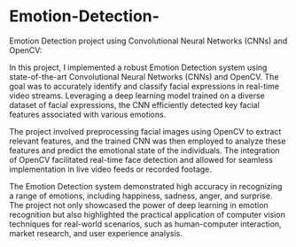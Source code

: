 # Emotion-Detection-
Emotion Detection project using Convolutional Neural Networks (CNNs) and OpenCV:

In this project, I implemented a robust Emotion Detection system using state-of-the-art Convolutional Neural Networks (CNNs) and OpenCV. The goal was to accurately identify and classify facial expressions in real-time video streams. Leveraging a deep learning model trained on a diverse dataset of facial expressions, the CNN efficiently detected key facial features associated with various emotions.

The project involved preprocessing facial images using OpenCV to extract relevant features, and the trained CNN was then employed to analyze these features and predict the emotional state of the individuals. The integration of OpenCV facilitated real-time face detection and allowed for seamless implementation in live video feeds or recorded footage.

The Emotion Detection system demonstrated high accuracy in recognizing a range of emotions, including happiness, sadness, anger, and surprise. The project not only showcased the power of deep learning in emotion recognition but also highlighted the practical application of computer vision techniques for real-world scenarios, such as human-computer interaction, market research, and user experience analysis.
